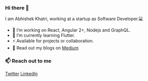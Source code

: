 ### Hi there 👋

I am Abhishek Khatri, working at a startup as Software Developer.💻


- 🔭 I’m working on React, Angular 2+, Nodejs and GraphQL.
- 🌱 I’m currently learning Flutter.
- ⚡  Available for projects or collaboration.
- 💬 Read out my blogs on [Medium](https://medium.com/@abhikhatri67)

### 📫 Reach out to me
[Twitter](https://www.twitter.com/in/abhikhatri67/)
[LinkedIn](https://www.linkedin.com/in/abhikhatri67/)
